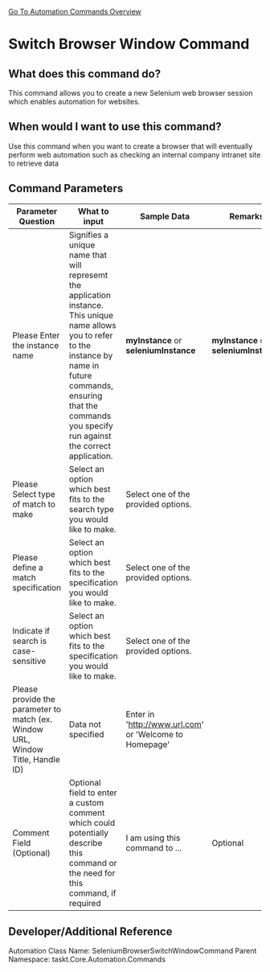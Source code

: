 <!--TITLE: Switch Browser Window Command -->
<!-- SUBTITLE: a command in the Web Browser Commands group. -->
[Go To Automation Commands Overview](/automation-commands.md)


# Switch Browser Window Command


## What does this command do?
This command allows you to create a new Selenium web browser session which enables automation for websites.


## When would I want to use this command?
Use this command when you want to create a browser that will eventually perform web automation such as checking an internal company intranet site to retrieve data


## Command Parameters
| Parameter Question   	| What to input  	|  Sample Data 	| Remarks  	|
| ---                    | ---               | ---           | ---       |
|Please Enter the instance name|Signifies a unique name that will represemt the application instance.  This unique name allows you to refer to the instance by name in future commands, ensuring that the commands you specify run against the correct application.|**myInstance** or **seleniumInstance**|**myInstance** or **seleniumInstance**|
|Please Select type of match to make|Select an option which best fits to the search type you would like to make.|Select one of the provided options.||
|Please define a match specification|Select an option which best fits to the specification you would like to make.|Select one of the provided options.||
|Indicate if search is case-sensitive|Select an option which best fits to the specification you would like to make.|Select one of the provided options.||
|Please provide the parameter to match (ex. Window URL, Window Title, Handle ID)|Data not specified|Enter in 'http://www.url.com' or 'Welcome to Homepage'||
|Comment Field (Optional)|Optional field to enter a custom comment which could potentially describe this command or the need for this command, if required|I am using this command to ...|Optional|


## Developer/Additional Reference
Automation Class Name: SeleniumBrowserSwitchWindowCommand
Parent Namespace: taskt.Core.Automation.Commands
